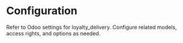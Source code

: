 # Configuration

Refer to Odoo settings for loyalty_delivery. Configure related models, access rights, and options as needed.
